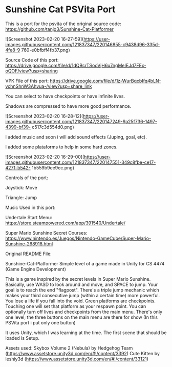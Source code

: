 # Sunshine Cat PSVita Port
This is a port for the psvita of the original source code: https://github.com/tanjo3/Sunshine-Cat-Platformer

![Screenshot 2023-02-20 16-27-59](https://user-images.githubusercontent.com/121837347/220146855-c9438d96-335d-4fe8-9
760-e0bfbff4fb37.png)

Source Code of this port: https://drive.google.com/file/d/1dQBcrTSooVjH6u7ngMeIEJd7FEx-oQOF/view?usp=sharing

VPK File of this port: https://drive.google.com/file/d/1z-WurBqcbIfq4bLN-vchnShnW3Ahvua-/view?usp=share_link

You can select to have checkpoints or have infinite lives.

Shadows are compressed to have more good performance.

![Screenshot 2023-02-20 16-28-12](https://user-images.githubusercontent.com/121837347/220147249-9a25f736-1497-4399-bf39-
c517c3d554d0.png)

I added music and soon i will add sound effects (Juping, goal, etc).

I added some plataforms to help in some hard zones.

![Screenshot 2023-02-20 16-29-00](https://user-images.githubusercontent.com/121837347/220147551-349c8fbe-ce17-4271-b542-
1b559b9ee9ec.png)

Controls of the port:

Joystick: Move

Triangle: Jump

Music Used in this port:

Undertale Start Menu: https://store.steampowered.com/app/391540/Undertale/

Super Mario Sunshine Secret Courses: https://www.nintendo.es/Juegos/Nintendo-GameCube/Super-Mario-Sunshine-268918.html

Original README File:

Sunshine-Cat-Platformer
Simple level of a game made in Unity for CS 4474 (Game Engine Development)

This is a game inspired by the secret levels in Super Mario Sunshine. Basically, use WASD to look around and move, and SPACE to jump. Your goal is to reach the end "flagpost".
There's a triple jump mechanic which makes your third consecutive jump (within a certain time) more powerful.
You lose a life if you fall into the void. Green platforms are checkpoints. Touching one will set that platform as your respawn point.
You can optionally turn off lives and checkpoints from the main menu.
There's only one level; the three buttons on the main menu are there for show (In this PSVita port i put only one button)

It uses Unity, which I was learning at the time.
The first scene that should be loaded is Setup.

Assets used:
Skybox Volume 2 (Nebula) by Hedgehog Team (https://www.assetstore.unity3d.com/en/#!/content/3392)
Cute Kitten by leshiy3d (https://www.assetstore.unity3d.com/en/#!/content/33121)
